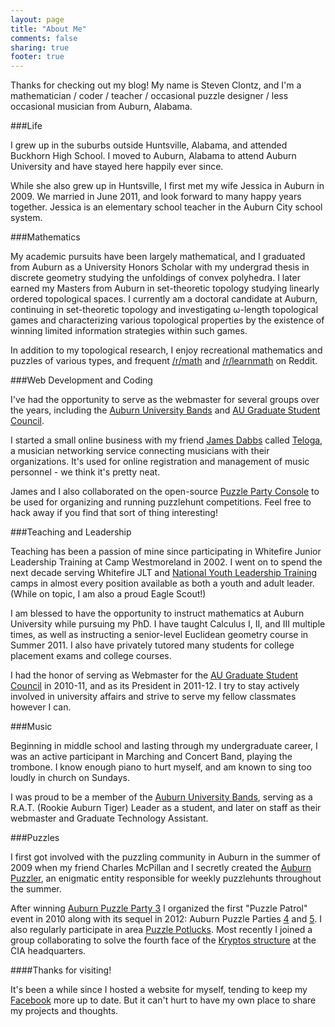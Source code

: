 ```yaml
---
layout: page
title: "About Me"
comments: false
sharing: true
footer: true
---
```


Thanks for checking out my blog! My name is Steven Clontz, and I'm a mathematician / coder / teacher / occasional puzzle designer / less occasional musician from Auburn, Alabama.

###Life

I grew up in the suburbs outside Huntsville, Alabama, and attended Buckhorn High School. I moved to Auburn, Alabama to attend Auburn University and have stayed here happily ever since.

While she also grew up in Huntsville, I first met my wife Jessica in Auburn in 2009. We married in June 2011, and look forward to many happy years together. Jessica is an elementary school teacher in the Auburn City school system.

###Mathematics

My academic pursuits have been largely mathematical, and I graduated from Auburn as a University Honors Scholar with my undergrad thesis in discrete geometry studying the unfoldings of convex polyhedra. I later earned my Masters from Auburn in set-theoretic topology studying linearly ordered topological spaces. I currently am a doctoral candidate at Auburn, continuing in set-theoretic topology and investigating ω-length topological games and characterizing various topological properties by the existence of winning limited information strategies within such games.

In addition to my topological research, I enjoy recreational mathematics and puzzles of various types, and frequent [/r/math](http://reddit.com/r/math/) and [/r/learnmath](http://reddit.com/r/learnmath/) on Reddit.

###Web Development and Coding

I've had the opportunity to serve as the webmaster for several groups over the years, including the [Auburn University Bands](http://band.auburn.edu) and [AU Graduate Student Council](http://auburn.edu/gsc/).

I started a small online business with my friend [James Dabbs](http://jdabbs.com) called [Teloga](http://teloga.com), a musician networking service connecting musicians with their organizations. It's used for online registration and management of music personnel - we think it's pretty neat.

James and I also collaborated on the open-source [Puzzle Party Console](https://github.com/jamesdabbs/puzzle-console) to be used for organizing and running puzzlehunt competitions. Feel free to hack away if you find that sort of thing interesting!

###Teaching and Leadership

Teaching has been a passion of mine since participating in Whitefire Junior Leadership Training at Camp Westmoreland in 2002. I went on to spend the next decade serving Whitefire JLT and [National Youth Leadership Training](http://en.wikipedia.org/wiki/National_Youth_Leadership_Training) camps in almost every position available as both a youth and adult leader. (While on topic, I am also a proud Eagle Scout!)

I am blessed to have the opportunity to instruct mathematics at Auburn University while pursuing my PhD. I have taught Calculus I, II, and III multiple times, as well as instructing a senior-level Euclidean geometry course in Summer 2011. I also have privately tutored many students for college placement exams and college courses.

I had the honor of serving as Webmaster for the [AU Graduate Student Council](http://auburn.edu/gsc/) in 2010-11, and as its President in 2011-12. I try to stay actively involved in university affairs and strive to serve my fellow classmates however I can.

###Music

Beginning in middle school and lasting through my undergraduate career, I was an active participant in Marching and Concert Band, playing the trombone. I know enough piano to hurt myself, and am known to sing too loudly in church on Sundays.

I was proud to be a member of the [Auburn University Bands](http://band.auburn.edu), serving as a R.A.T. (Rookie Auburn Tiger) Leader as a student, and later on staff as their webmaster and Graduate Technology Assistant.

###Puzzles

I first got involved with the puzzling community in Auburn in the summer of 2009 when my friend Charles McPillan and I secretly created the [Auburn Puzzler](http://auburnpuzzleparty.wikia.com/wiki/Auburn_Puzzler), an enigmatic entity responsible for weekly puzzlehunts throughout the summer.

After winning [Auburn Puzzle Party 3](http://auburnpuzzleparty.wikia.com/wiki/APP3) I organized the first "Puzzle Patrol" event in 2010 along with its sequel in 2012: Auburn Puzzle Parties [4](http://auburnpuzzleparty.wikia.com/wiki/APP4) and [5](http://auburnpuzzleparty.wikia.com/wiki/APP5). I also regularly participate in area [Puzzle Potlucks](http://auburnpuzzleparty.wikia.com/wiki/PP2). Most recently I joined a group collaborating to solve the fourth face of the [Kryptos structure](http://en.wikipedia.org/wiki/Kryptos) at the CIA headquarters.

####Thanks for visiting!

It's been a while since I hosted a website for myself, tending to keep my [Facebook](http://facebook.com/stevenclontz) more up to date. But it can't hurt to have my own place to share my projects and thoughts.